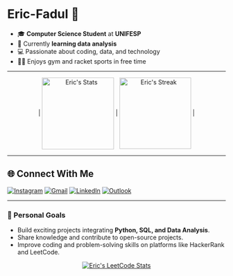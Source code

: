 # Eric-Fadul 👋

- 🎓 **Computer Science Student** at **UNIFESP**  
- 🌱 Currently **learning data analysis**  
- 💻 Passionate about coding, data, and technology  
- 🏋️‍♂️ Enjoys gym and racket sports in free time  

---
<p align="center">
  | <a href="https://github.com/anuraghazra/github-readme-stats"><img align="center" height=166 title="Eric's Github Stats" alt="Eric's Stats" src="https://github-readme-stats.vercel.app/api?username=faduzin&show_icons=true&include_all_commits=true&theme=buefy&hide_border=true" alt="Faduzin's github stats" /></a> | <a href="https://github.com/JacobLinCool#user-activity-overview"><img align="center" height=165 title="Eric's Github Streak" alt="Eric's Streak" src="https://github-readme-streak-stats.herokuapp.com/?user=faduzin" /></a> |
</p>

---

## 🌐 Connect With Me

<div> 
  <a href="https://www.instagram.com/faduzin" target="_blank"><img src="https://img.shields.io/badge/-Instagram-%23E4405F?style=for-the-badge&logo=instagram&logoColor=white" alt="Instagram"/></a> 
  <a href="mailto:eric.fadul@gmail.com" target="_blank"><img src="https://img.shields.io/badge/Gmail-D14836?style=for-the-badge&logo=gmail&logoColor=white" alt="Gmail"/></a>
  <a href="https://www.linkedin.com/in/ericfadul/" target="_blank"><img src="https://img.shields.io/badge/-LinkedIn-%230077B5?style=for-the-badge&logo=linkedin&logoColor=white" alt="LinkedIn"/></a> 
  <a href="mailto:eric.fadul@gmail.com" target="_blank"><img src="https://img.shields.io/badge/Outlook-0078D4?style=for-the-badge&logo=microsoft-outlook&logoColor=white" alt="Outlook"/></a>
</div>

---

### 🚀 Personal Goals
- Build exciting projects integrating **Python, SQL, and Data Analysis**.  
- Share knowledge and contribute to open-source projects.  
- Improve coding and problem-solving skills on platforms like HackerRank and LeetCode.

<p align="center">
  <a href="https://github.com/JacobLinCool/LeetCode-Stats-Card" target="_blank">
    <img title="Eric's LeetCode Stats" alt="Eric's LeetCode Stats" src="https://leetcard.jacoblin.cool/faduzin?theme=buefy&font=Paprika&ext=activity" />
  </a>
</p>
